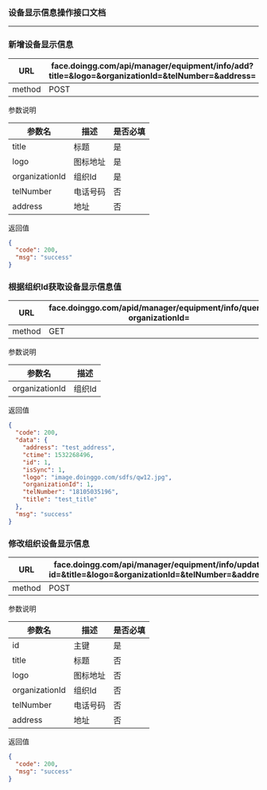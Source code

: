 ### 设备显示信息操作接口文档 ###
---

### 新增设备显示信息

|URL|face.doingg.com/api/manager/equipment/info/add?title=&logo=&organizationId=&telNumber=&address=|
|---|---|
|method|POST|

参数说明

|参数名|描述|是否必填|
|---|---|---|
|title|标题|是|
|logo|图标地址|是|
|organizationId|组织Id|是|
|telNumber|电话号码|否|
|address|地址|否|

返回值

```json
{
  "code": 200,
  "msg": "success"
}
```

### 根据组织Id获取设备显示信息值

|URL|face.doinggo.com/apid/manager/equipment/info/query?organizationId=|
|---|---|
|method|GET|

参数说明

|参数名|描述|
|---|---|
|organizationId|组织Id|

返回值

```json
{
  "code": 200,
  "data": {
    "address": "test_address",
    "ctime": 1532268496,
    "id": 1,
    "isSync": 1,
    "logo": "image.doinggo.com/sdfs/qw12.jpg",
    "organizationId": 1,
    "telNumber": "18105035196",
    "title": "test_title"
  },
  "msg": "success"
}
```

###  修改组织设备显示信息


|URL|face.doingg.com/api/manager/equipment/info/update?id=&title=&logo=&organizationId=&telNumber=&address=|
|---|---|
|method|POST|

参数说明

|参数名|描述|是否必填|
|---|---|---|
|id|主键|是|
|title|标题|否|
|logo|图标地址|否|
|organizationId|组织Id|否|
|telNumber|电话号码|否|
|address|地址|否|

返回值

```json
{
  "code": 200,
  "msg": "success"
}
```